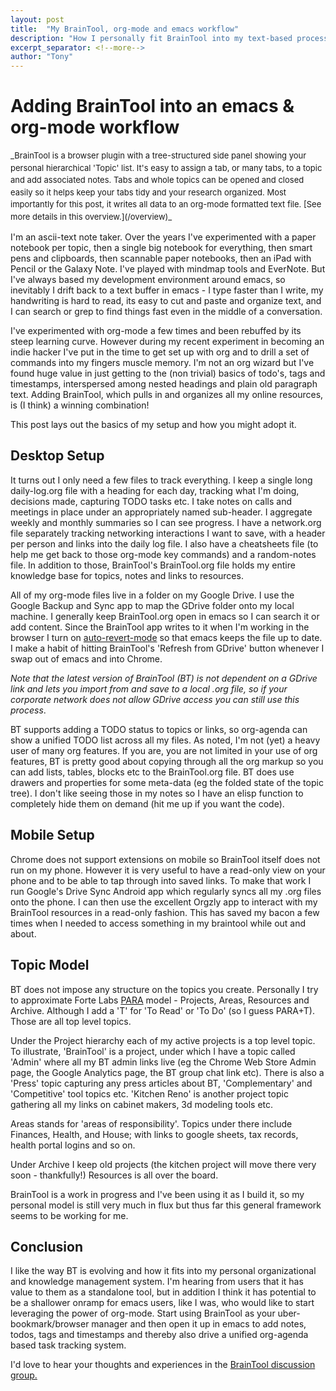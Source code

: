 ```yaml
---
layout: post
title:  "My BrainTool, org-mode and emacs workflow"
description: "How I personally fit BrainTool into my text-based process."
excerpt_separator: <!--more-->
author: "Tony"
---
```



# Adding BrainTool into an emacs & org-mode workflow

<div style="line-height:1.5; font-size:small">_BrainTool is a browser plugin with a tree-structured side panel showing your personal hierarchical 'Topic' list. It's easy to assign a tab, or many tabs, to a topic and add associated notes. Tabs and whole topics can be opened and closed easily so it helps keep your tabs tidy and your research organized. Most importantly for this post, it writes all data to an org-mode formatted text file. [See more details in this overview.](/overview)_</div>

I'm an ascii-text note taker. Over the years I've experimented with a paper notebook per topic, then a single big notebook for everything, then smart pens and clipboards, then scannable paper notebooks, then an iPad with Pencil or the Galaxy Note. I've played with mindmap tools and EverNote. But I've always based my development environment around emacs, so inevitably I drift back to a text buffer in emacs - I type faster than I write, my handwriting is hard to read, its easy to cut and paste and organize text, and I can search or grep to find things fast even in the middle of a conversation.
<!--more-->

I've experimented with org-mode a few times and been rebuffed by its steep learning curve. However during my recent experiment in becoming an indie hacker I've put in the time to get set up with org and to drill a set of commands into my fingers muscle memory. I'm not an org wizard but I've found huge value in just getting to the (non trivial) basics of todo's, tags and timestamps, interspersed among nested headings and plain old paragraph text. Adding BrainTool, which pulls in and organizes all my online resources, is (I think) a winning combination!

This post lays out the basics of my setup and how you might adopt it.

## Desktop Setup

It turns out I only need a few files to track everything. I keep a single long daily-log.org file with a heading for each day, tracking what I'm doing, decisions made, capturing TODO tasks etc. I take notes on calls and meetings in place under an appropriately named sub-header. I aggregate weekly and monthly summaries so I can see progress. I have a network.org file separately tracking networking interactions I want to save, with a header per person and links into the daily log file. I also have a cheatsheets file (to help me get back to those org-mode key commands) and a random-notes file. In addition to those, BrainTool's BrainTool.org file holds my entire knowledge base for topics, notes and links to resources.

All of my org-mode files live in a folder on my Google Drive. I use the Google Backup and Sync app to map the GDrive folder onto my local machine.  I generally keep BrainTool.org open in emacs so I can search it or add content. Since the BrainTool app writes to it when I'm working in the browser I turn on [auto-revert-mode](https://www.gnu.org/software/emacs/manual/html_node/emacs/Auto-Revert.html) so that emacs keeps the file up to date. I make a habit of hitting BrainTool's 'Refresh from GDrive' button whenever I swap out of emacs and into Chrome.

_Note that the latest version of BrainTool (BT) is not dependent on a GDrive link and lets you import from and save to a local .org file, so if your corporate network does not allow GDrive  access you can still use this process_.

BT supports adding a TODO status to topics or links, so org-agenda can show a unified TODO list across all my files. As noted, I'm not (yet) a heavy user of many org features. If you are, you are not limited in your use of org features, BT is pretty good about copying through all the org markup so you can add lists, tables, blocks etc to the BrainTool.org file. BT does use drawers and properties for some meta-data (eg the folded state of the topic tree). I don't like seeing those in my notes so I have an elisp function to completely hide them on demand (hit me up if you want the code).

## Mobile Setup

Chrome does not support extensions on mobile so BrainTool itself does not run on my phone. However it is very useful to have a read-only view on your phone and to be able to tap through into saved links. To make that work I run Google's Drive Sync Android app which regularly syncs all my .org files onto the phone. I can then use the excellent Orgzly app to interact with my BrainTool resources in a read-only fashion. This has saved my bacon a few times when I needed to access something in my braintool while out and about.

## Topic Model

BT does not impose any structure on the topics you create. Personally I try to approximate Forte Labs [PARA](https://fortelabs.co/blog/para/) model - Projects, Areas, Resources and Archive. Although I add a 'T' for 'To Read' or 'To Do' (so I guess PARA+T). Those are all top level topics.

Under the Project hierarchy each of my active projects is a top level topic. To illustrate, 'BrainTool' is a project, under which I have a topic called 'Admin' where all my BT admin links live (eg the Chrome Web Store Admin page, the Google Analytics page, the BT group chat link etc). There is also a 'Press' topic capturing any press articles about BT, 'Complementary' and 'Competitive' tool topics etc. 'Kitchen Reno' is another project topic gathering all my links on cabinet makers, 3d modeling tools etc.

Areas stands for 'areas of responsibility'. Topics under there include Finances, Health, and House; with links to google sheets, tax records, health portal logins and so on.

Under Archive I keep old projects (the kitchen project will move there very soon - thankfully!) Resources is all over the board.

BrainTool is a work in progress and I've been using it as I build it, so my personal model is still very much in flux but thus far this general framework seems to be working for me.

## Conclusion

I like the way BT is evolving and how it fits into my personal organizational and knowledge management system. I'm hearing from users that it has value to them as a standalone tool, but in addition I think it has potential to be a shallower onramp for emacs users, like I was, who would like to start leveraging the power of org-mode. Start using BrainTool as your uber-bookmark/browser manager and then open it up in emacs to add notes, todos, tags and timestamps and thereby also drive a unified org-agenda based task tracking system.

I'd love to hear your thoughts and experiences in the [BrainTool discussion group.](https://groups.google.com/u/0/g/braintool-discussion)
